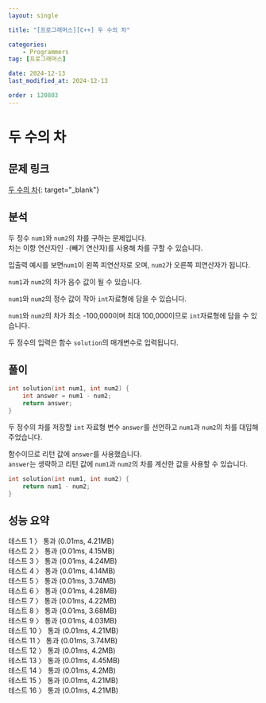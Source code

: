 ```yaml
---
layout: single

title: "[프로그래머스][C++] 두 수의 차"

categories:
    - Programmers
tag: [프로그래머스]

date: 2024-12-13
last_modified_at: 2024-12-13

order : 120803
---
```


# 두 수의 차

## 문제 링크

[두 수의 차](https://school.programmers.co.kr/learn/courses/30/lessons/120803?language=cpp){: target="_blank"}

## 분석

두 정수 `num1`와 `num2`의 차를 구하는 문제입니다.  
차는 이항 연산자인 `-`(빼기 연산자)를 사용해 차를 구할 수 있습니다.

입출력 예시를 보면`num1`이 왼쪽 피연산자로 오며, `num2`가 오른쪽 피연산자가 됩니다.

`num1`과 `num2`의 차가 음수 값이 될 수 있습니다.

`num1`와 `num2`의 정수 값이 작아 `int`자료형에 담을 수 있습니다.

`num1`와 `num2`의 차가 최소 -100,000이며 최대 100,000이므로 `int`자료형에 담을 수 있습니다.

두 정수의 입력은 함수 `solution`의 매개변수로 입력됩니다.

## 풀이

```cpp
int solution(int num1, int num2) {
    int answer = num1 - num2;
    return answer;
}
```

두 정수의 차를 저장할 `int` 자료형 변수 `answer`를 선언하고 `num1`과 `num2`의 차를 대입해주었습니다.

함수이므로 리턴 값에 `answer`를 사용했습니다.  
`answer`는 생략하고 리턴 값에 `num1`과 `num2`의 차를 계산한 값을 사용할 수 있습니다.

```cpp
int solution(int num1, int num2) {
    return num1 - num2;
}
```

## 성능 요약

테스트 1 〉	통과 (0.01ms, 4.21MB)  
테스트 2 〉	통과 (0.01ms, 4.15MB)  
테스트 3 〉	통과 (0.01ms, 4.24MB)  
테스트 4 〉	통과 (0.01ms, 4.14MB)  
테스트 5 〉	통과 (0.01ms, 3.74MB)  
테스트 6 〉	통과 (0.01ms, 4.28MB)  
테스트 7 〉	통과 (0.01ms, 4.22MB)  
테스트 8 〉	통과 (0.01ms, 3.68MB)  
테스트 9 〉	통과 (0.01ms, 4.03MB)  
테스트 10 〉 통과 (0.01ms, 4.21MB)  
테스트 11 〉 통과 (0.01ms, 3.74MB)  
테스트 12 〉 통과 (0.01ms, 4.2MB)  
테스트 13 〉 통과 (0.01ms, 4.45MB)  
테스트 14 〉 통과 (0.01ms, 4.2MB)  
테스트 15 〉 통과 (0.01ms, 4.21MB)  
테스트 16 〉 통과 (0.01ms, 4.21MB)